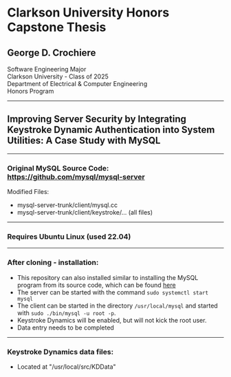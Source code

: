 # Clarkson University Honors Capstone Thesis
## George D. Crochiere
Software Engineering Major<br/>
Clarkson University - Class of 2025<br/>
Department of Electrical & Computer Engineering<br/>
Honors Program<br/>

---

## Improving Server Security by Integrating Keystroke Dynamic Authentication into System Utilities: A Case Study with MySQL

---
### Original MySQL Source Code: https://github.com/mysql/mysql-server
Modified Files:
 - mysql-server-trunk/client/mysql.cc
 - mysql-server-trunk/client/keystroke/... (all files)
---
### Requires Ubuntu Linux (used 22.04)
---

### After cloning - installation:
- This repository can also installed similar to installing the MySQL program from its source code, which can be found [here](https://dev.mysql.com/doc/refman/8.4/en/installing-source-distribution.html)
- The server can be started with the command ```sudo systemctl start mysql```
- The client can be started in the directory ```/usr/local/mysql``` and started with ```sudo ./bin/mysql -u root -p```.
- Keystroke Dynamics will be enabled, but will not kick the root user.
- Data entry needs to be completed 

---
### Keystroke Dynamics data files:
- Located at "/usr/local/src/KDData"
